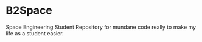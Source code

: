 # B2Space
Space Engineering Student Repository for mundane code really to make my life as a student easier.

